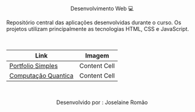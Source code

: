 <p align="center"> Desenvolvimento Web 💻 </p>

Repositório central das aplicações desenvolvidas durante o curso. Os projetos utilizam principalmente as tecnologias HTML, CSS e JavaScript.

<br>
<div align="center">
  
|Link  | Imagem |
| ------------- | ------------- |
| <a href="https://github.com/Student-Dev-SI/desenvolvimento-web/tree/main/AC3-DW"> Portfolio Simples </a>  | Content Cell  |
| <a href="https://github.com/Student-Dev-SI/desenvolvimento-web/tree/main/AC5-DW"> Computação Quantica </a>  |  Content Cell  |
  
</div>

<br>
<p align="center">Desenvolvido por : Joselaine Romão</p>


